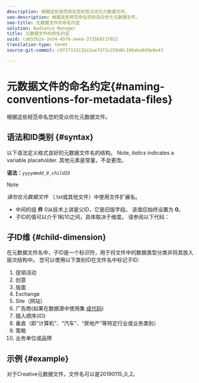 ```yaml
---
description: 根据这些规范命名您的受众优化元数据文件。
seo-description: 根据这些规范命名您的受众优化元数据文件。
seo-title: 元数据文件的命名约定
solution: Audience Manager
title: 元数据文件的命名约定
uuid: cab55b2a-2e54-45f6-aeea-3735b911f821
translation-type: tm+mt
source-git-commit: c9737315132e2ae7d72c250d8c196abe8d9e0e43

---
```



# 元数据文件的命名约定{#naming-conventions-for-metadata-files}

根据这些规范命名您的受众优化元数据文件。

## 语法和ID类别 {#syntax}

以下语法定义格式良好的元数据文件名的结构。 Note, *italics* indicates a variable placeholder. 其他元素是常量，不会更改。

**语法：***`yyyymmdd_0_childID`*

>[!NOTE]
>
>*请勿在元数据文件* （.txt或其他文件）中使用文件扩展名。

<!--In the name syntax, you'll notice a parent ID variable. Don't confuse it with the parent ID used in the [metadata file contents](../../../reporting/audience-optimization-reports/metadata-files-intro/metadata-file-contents.md). These 2 variables seem similar, but they represent different things:-->

* 中间的组 **件** 0从技术上讲是父ID，它是旧版字段。 该值应始终设置为 **0**。
* 子ID的值可以介于1和10之间，具体取决于维度。 请参阅以下代码：

## 子ID维 {#child-dimension}

在元数据文件名中，子ID是一个标识符，用于将文件中的数据类型分类并将其放入层次结构中。 您可以使用以下类别ID在文件名中标记子ID:

1. 促销活动
1. 创意
1. 版面
1. Exchange
1. Site（网站）
1. 广告商(如果在数据源中使用集 [成代码](../../../features/manage-datasources.md#details))
1. 插入顺序(IO)
1. 垂直（即“计算机”、“汽车”、“房地产”等特定行业或业务类别）
1. 策略
1. 业务单位或品牌

## 示例 {#example}

对于Creative元数据文件，文件名可以是20190115_0_2。

<!--Let's take a look at how you would use these IDs in a metadata file name. As an example, say your data file consists of campaign creatives. In this case, the campaign is a parent object and the creatives are child objects because they belong to, or are contained by, the campaign. As a result, you'd choose the following IDs for the metadata file name:

* Parent ID: `1` 
* Child ID: `2`

Your metadata file name would look like this: `20150827_1_2`

Sometimes, you might have data that does not belong to a parent object. Whenever this is the case, select ID 0 for the parent ID. In this case, your file title would look like this: `20150827_0_2`. -->
